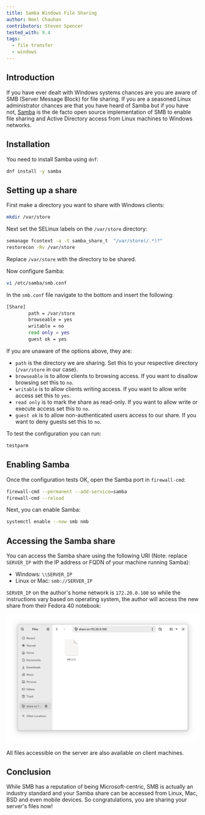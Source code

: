```yaml
---
title: Samba Windows File Sharing
author: Neel Chauhan
contributors: Steven Spencer
tested_with: 9.4
tags:
  - file transfer
  - windows
---
```


## Introduction

If you have ever dealt with Windows systems chances are you are aware of SMB (Server Message Block) for file sharing. If you are a seasoned Linux administrator chances are that you have heard of Samba but if you have not, [Samba](https://www.samba.org/) is the de facto open source implementation of SMB to enable file sharing and Active Directory access from Linux machines to Windows networks.

## Installation

You need to install Samba using `dnf`:

```bash
dnf install -y samba
```

## Setting up a share

First make a directory you want to share with Windows clients:

```bash
mkdir /var/store
```

Next set the SELinux labels on the `/var/store` directory:

```bash
semanage fcontext -a -t samba_share_t  "/var/store(/.*)?"
restorecon -Rv /var/store
```

Replace `/var/store` with the directory to be shared.

Now configure Samba:

```bash
vi /etc/samba/smb.conf
```

In the `smb.conf` file navigate to the bottom and insert the following:

```bash
[Share]
        path = /var/store
        browseable = yes
        writable = no
        read only = yes
        guest ok = yes
```

If you are unaware of the options above, they are:

* `path` is the directory we are sharing. Set this to your respective directory (`/var/store` in our case).
* `browseable` is to allow clients to browsing access. If you want to disallow browsing set this to `no`.
* `writable` is to allow clients writing access. If you want to allow write access set this to `yes`.
* `read only` is to mark the share as read-only. If you want to allow write or execute access set this to `no`.
* `guest ok` is to allow non-authenticated users access to our share. If you want to deny guests set this to `no`.

To test the configuration you can run:

```bash
testparm
```

## Enabling Samba

Once the configuration tests OK, open the Samba port in `firewall-cmd`:

```bash
firewall-cmd --permanent --add-service=samba
firewall-cmd --reload
```

Next, you can enable Samba:

```bash
systemctl enable --now smb nmb
```

## Accessing the Samba share

You can access the Samba share using the following URI (Note: replace `SERVER_IP` with the IP address or FQDN of your machine running Samba):

* Windows: `\\SERVER_IP`
* Linux or Mac: `smb://SERVER_IP`

`SERVER_IP` on the author's home network is `172.20.0.100` so while the instructions vary based on operating system, the author will access the new share from their Fedora 40 notebook:

![Fedora 40 Nautilus showing our Samba Share](../images/samba_nautilus.png)

All files accessible on the server are also available on client machines.

## Conclusion

While SMB has a reputation of being Microsoft-centric, SMB is actually an industry standard and your Samba share can be accessed from Linux, Mac, BSD and even mobile devices. So congratulations, you are sharing your server's files now!
